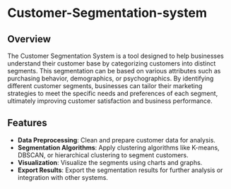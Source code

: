 # Customer-Segmentation-system

## Overview

The Customer Segmentation System is a tool designed to help businesses understand their customer base by categorizing customers into distinct segments. This segmentation can be based on various attributes such as purchasing behavior, demographics, or psychographics. By identifying different customer segments, businesses can tailor their marketing strategies to meet the specific needs and preferences of each segment, ultimately improving customer satisfaction and business performance.

## Features

- **Data Preprocessing**: Clean and prepare customer data for analysis.
- **Segmentation Algorithms**: Apply clustering algorithms like K-means, DBSCAN, or hierarchical clustering to segment customers.
- **Visualization**: Visualize the segments using charts and graphs.
- **Export Results**: Export the segmentation results for further analysis or integration with other systems.

